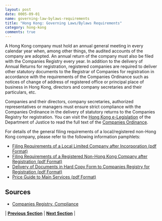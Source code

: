 ```yaml
---
layout: post
date: 0005-09-01
name: governing-law-bylaws-requirements
title: "Hong Kong: Governing Laws/Bylaws Requirements"
category: hong-kong
comments: true
---
```


A Hong Kong company must hold an annual general meeting in every calendar year when, among other things, the audited accounts of the company are adopted. An annual return of the company must also be filed with the Companies Registry every year. In addition to the delivery of Annual Returns for registration, registered companies are required to deliver other statutory documents to the Registrar of Companies for registration in accordance with the requirements of the Companies Ordinance such as notices of change of address of registered office or principal place of business in Hong Kong, directors and company secretaries and their particulars, etc. 

Companies and their directors, company secretaries, authorized representatives or managers must ensure strict compliance with the Companies Ordinance in the delivery of statutory returns to the Companies Registry for registration. You can visit the [Hong Kong e-Legislation](http://www.elegislation.gov.hk/) of the Department of Justice to read the full text of the [Companies Ordinance](https://www.elegislation.gov.hk/hk/cap622@2014-03-04T00:00:00?p0=1&p1=1).

For details of the general filing requirements of a local/registered non-Hong Kong company, please refer to the following information pamphlets:

- [Filing Requirements of a Local Limited Company after Incorporation (pdf Format)](https://www.cr.gov.hk/en/publications/docs/5-e.pdf)
- [Filing Requirements of a Registered Non-Hong Kong Company after Registration (pdf Format)](https://www.cr.gov.hk/en/publications/docs/15-e.pdf)
- [Delivery of Documents in Hard Copy Form to Companies Registry for Registration (pdf Format)](https://www.cr.gov.hk/en/publications/docs/7-e.pdf)
- [Price Guide to Main Services (pdf Format)](https://www.cr.gov.hk/en/publications/docs/3-e.pdf)


Sources
------ 

- [Companies Registry, Compliance](https://www.cr.gov.hk/en/compliance/requirements.htm)


| **[Previous Section]( https://neo-project.github.io/global-blockchain-compliance-hub//hong-kong/hong-kong-tax-and-auditing-requirements.html)** | **[Next Section]( https://neo-project.github.io/global-blockchain-compliance-hub//hong-kong/hong-kong-laws-token-sales.html)** |
